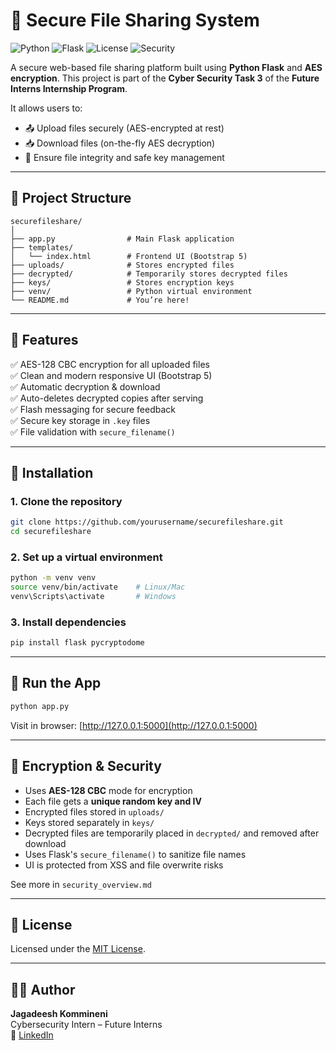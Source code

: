 # 🔐 Secure File Sharing System

![Python](https://img.shields.io/badge/Python-3.8%2B-blue)
![Flask](https://img.shields.io/badge/Framework-Flask-lightgreen)
![License](https://img.shields.io/badge/License-MIT-informational)
![Security](https://img.shields.io/badge/Encryption-AES128-orange)

A secure web-based file sharing platform built using **Python Flask** and **AES encryption**. This project is part of the **Cyber Security Task 3** of the **Future Interns Internship Program**.

It allows users to:
- 📤 Upload files securely (AES-encrypted at rest)
- 📥 Download files (on-the-fly AES decryption)
- 🔐 Ensure file integrity and safe key management

---

## 📁 Project Structure

```
securefileshare/
│
├── app.py                # Main Flask application
├── templates/
│   └── index.html        # Frontend UI (Bootstrap 5)
├── uploads/              # Stores encrypted files
├── decrypted/            # Temporarily stores decrypted files
├── keys/                 # Stores encryption keys
├── venv/                 # Python virtual environment
└── README.md             # You’re here!
```

---

## 🚀 Features

✅ AES-128 CBC encryption for all uploaded files  
✅ Clean and modern responsive UI (Bootstrap 5)  
✅ Automatic decryption & download  
✅ Auto-deletes decrypted copies after serving  
✅ Flash messaging for secure feedback  
✅ Secure key storage in `.key` files  
✅ File validation with `secure_filename()`  

---

## 🔧 Installation

### 1. Clone the repository

```bash
git clone https://github.com/yourusername/securefileshare.git
cd securefileshare
```

### 2. Set up a virtual environment

```bash
python -m venv venv
source venv/bin/activate    # Linux/Mac
venv\Scripts\activate       # Windows
```

### 3. Install dependencies

```bash
pip install flask pycryptodome
```

---

## 🧪 Run the App

```bash
python app.py
```

Visit in browser: [http://127.0.0.1:5000](http://127.0.0.1:5000)

---

## 🔐 Encryption & Security

* Uses **AES-128 CBC** mode for encryption  
* Each file gets a **unique random key and IV**  
* Encrypted files stored in `uploads/`  
* Keys stored separately in `keys/`  
* Decrypted files are temporarily placed in `decrypted/` and removed after download  
* Uses Flask's `secure_filename()` to sanitize file names  
* UI is protected from XSS and file overwrite risks  

See more in `security_overview.md`

---



## 📄 License

Licensed under the [MIT License](LICENSE).

---

## 🙋‍♂️ Author

**Jagadeesh Kommineni**  
Cybersecurity Intern – Future Interns  
🔗 [LinkedIn](https://www.linkedin.com/in/yourprofile)
